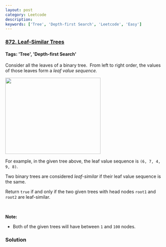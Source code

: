 ```yaml
---
layout: post
category: Leetcode
description: 
keywords: ['Tree', 'Depth-first Search', 'Leetcode', 'Easy']
---
```

### [872. Leaf-Similar Trees](https://leetcode.com/problems/leaf-similar-trees)

#### Tags: 'Tree', 'Depth-first Search'

<div class="content__u3I1 question-content__JfgR"><div><p>Consider all the leaves of a binary tree.  From left to right order, the values of those leaves form a <em>leaf value sequence.</em></p>
<p><img alt="" src="https://s3-lc-upload.s3.amazonaws.com/uploads/2018/07/16/tree.png" style="width: 300px; height: 240px;"/></p>
<p>For example, in the given tree above, the leaf value sequence is <code>(6, 7, 4, 9, 8)</code>.</p>
<p>Two binary trees are considered <em>leaf-similar</em> if their leaf value sequence is the same.</p>
<p>Return <code>true</code> if and only if the two given trees with head nodes <code>root1</code> and <code>root2</code> are leaf-similar.</p>
<p> </p>
<p><strong>Note:</strong></p>
<ul>
<li>Both of the given trees will have between <code>1</code> and <code>100</code> nodes.</li>
</ul>
</div></div>

### Solution
